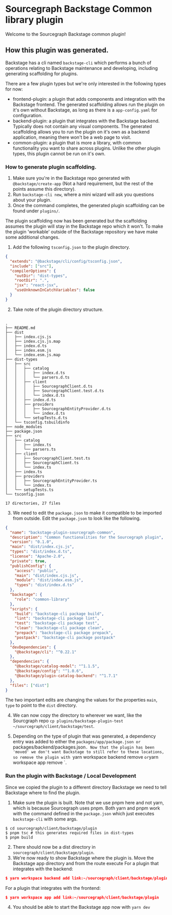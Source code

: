 # Sourcegraph Backstage Common library plugin

Welcome to the Sourcegraph Backstage common plugin!

## How this plugin was generated.

Backstage has a cli named `backstage-cli` which performs a bunch of operations relating to Backstage maintenance and developing, including generating scaffolding for plugins.

There are a few plugin types but we're only interested in the following types for now:

- frontend-plugin: a plugin that adds components and integration with the Backstage frontend. The generated scaffolding allows run the plugin on it's own without Backstage, as long as there is a `app-config.yaml` for configuration.
- backend-plugin: a plugin that integrates with the Backstage backend. Typically does not contain any visual components. The generated scaffolding allows you to run the plugin on it's own as a backend application, meaning there won't be a web page to visit.
- common-plugin: a plugin that is more a library, with common functionality you want to share across plugins. Unlike the other plugin types, this plugin cannot be run on it's own.

### How to generate plugin scaffolding.

1. Make sure you're in the Backstage repo generated with `@backstage/create-app` (Not a hard requirement, but the rest of the points assume this directory).
2. Run `backstage-cli new`, where a mini wizard will ask you questions about your plugin.
3. Once the command completes, the generated plugin scaffolding can be found under `plugins/`.

The plugin scaffolding now has been generated but the scaffolding assumes the plugin will stay in the Backstage repo which it won't. To make the plugin 'workable' outside of the Backstage repository we have make some additional changes.

1. Add the following `tsconfig.json` to the plugin directory.

```json
{
  "extends": "@backstage/cli/config/tsconfig.json",
  "include": ["src"],
  "compilerOptions": {
    "outDir": "dist-types",
    "rootDir": ".",
    "jsx": "react-jsx",
    "useUnknownInCatchVariables": false
  }
}
```

2. Take note of the plugin directory structure.

```console

.
├── README.md
├── dist
│   ├── index.cjs.js
│   ├── index.cjs.js.map
│   ├── index.d.ts
│   ├── index.esm.js
│   └── index.esm.js.map
├── dist-types
│   ├── src
│   │   ├── catalog
│   │   │   ├── index.d.ts
│   │   │   └── parsers.d.ts
│   │   ├── client
│   │   │   ├── SourcegraphClient.d.ts
│   │   │   ├── SourcegraphClient.test.d.ts
│   │   │   └── index.d.ts
│   │   ├── index.d.ts
│   │   ├── providers
│   │   │   ├── SourcegraphEntityProvider.d.ts
│   │   │   └── index.d.ts
│   │   └── setupTests.d.ts
│   └── tsconfig.tsbuildinfo
├── node_modules
├── package.json
├── src
│   ├── catalog
│   │   ├── index.ts
│   │   └── parsers.ts
│   ├── client
│   │   ├── SourcegraphClient.test.ts
│   │   ├── SourcegraphClient.ts
│   │   └── index.ts
│   ├── index.ts
│   ├── providers
│   │   ├── SourcegraphEntityProvider.ts
│   │   └── index.ts
│   └── setupTests.ts
└── tsconfig.json

17 directories, 27 files
```

3. We need to edit the `package.json` to make it compatible to be imported from outside. Edit the `package.json` to look like the following.

```json
{
  "name": "backstage-plugin-sourcegraph-common",
  "description": "Common functionalities for the Sourcegraph plugin",
  "version": "0.1.0",
  "main": "dist/index.cjs.js",
  "types": "dist/index.d.ts",
  "license": "Apache-2.0",
  "private": true,
  "publishConfig": {
    "access": "public",
    "main": "dist/index.cjs.js",
    "module": "dist/index.esm.js",
    "types": "dist/index.d.ts"
  },
  "backstage": {
    "role": "common-library"
  },
  "scripts": {
    "build": "backstage-cli package build",
    "lint": "backstage-cli package lint",
    "test": "backstage-cli package test",
    "clean": "backstage-cli package clean",
    "prepack": "backstage-cli package prepack",
    "postpack": "backstage-cli package postpack"
  },
  "devDependencies": {
    "@backstage/cli": "^0.22.1"
  },
  "dependencies": {
    "@backstage/catalog-model": "^1.1.5",
    "@backstage/config": "^1.0.6",
    "@backstage/plugin-catalog-backend": "^1.7.1"
  },
  "files": ["dist"]
}
```

The two important edits are changing the values for the properties `main`, `type` to point to the `dist` directory.

4. We can now copy the directory to wherever we want, like the Sourcgraph repo `cp plugins/backstage-plugin-test ~/sourcegraph/client/backstage/test`. 

5. Depending on the type of plugin that was generated, a dependency entry was added to either the `packages/app/package.json or `packages/backend/packages.json`. Now that the plugin has been 'moved' we don't want Backstage to still refer to these locations, so remove the plugin with `yarn workspace backend remove <name>`or`yarn workspace app remove <name>`.

### Run the plugin with Backstage / Local Development

Since we copied the plugin to a different directory Backstage we need to tell Backstage where to find the plugin.

1. Make sure the plugin is built. Note that we use pnpm here and not yarn, which is because Sourcegraph uses pnpm. Both yarn and pnpm work with the command defined in the `package.json` which just executes `backstage-cli` with some args.

```console
$ cd sourcegraph/client/backstage/plugin
$ pnpm tsc # this generates required files in dist-types
$ pnpm build
```

2. There should now be a dist directory in `sourcegraph/client/backstage/plugin`.
3. We're now ready to show Backstage where the plugin is. Move the Backstage app directory and from the route execute
   For a plugin that integrates with the backend:

```json
$ yarn workspace backend add link:~/sourcegraph/client/backstage/plugin
```

For a plugin that integrates with the frontend:

```json
$ yarn workspace app add link:~/sourcegraph/client/backstage/plugin
```

4. You should be able to start the Backstage app now with `yarn dev`

